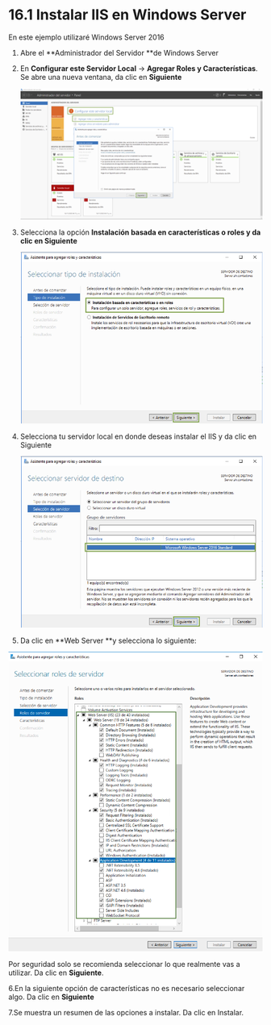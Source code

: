 # 16.1 Instalar IIS en Windows Server

En este ejemplo utilizaré Windows Server 2016

1. Abre el **Administrador del Servidor **de Windows Server
2.  En **Configurar este Servidor Local** -> **Agregar Roles y Características**. Se abre una nueva ventana, da clic en **Siguiente**

    ![](<../.gitbook/assets/image (533).png>)
3.  Selecciona la opción **Instalación basada en características o roles **y da clic en** Siguiente**

    ![](<../.gitbook/assets/image (535).png>)
4.  Selecciona tu servidor local en donde deseas instalar el IIS y da clic en Siguiente

    ![](<../.gitbook/assets/image (536).png>)
5. Da clic en **Web Server **y selecciona lo siguiente:

![](<../.gitbook/assets/image (594).png>)

Por seguridad solo se recomienda seleccionar lo que realmente vas a utilizar. Da clic en **Siguiente**.

6.En la siguiente opción de características no es necesario seleccionar algo. Da clic en **Siguiente**

7.Se muestra un resumen de las opciones a instalar. Da clic en Instalar.

